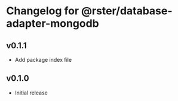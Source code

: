 # Changelog for @rster/database-adapter-mongodb

## v0.1.1

- Add package index file

## v0.1.0

- Initial release

